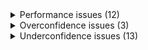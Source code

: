 <details>
<summary>Performance issues (12)</summary>

| Vulnerability | Level | Data slice | Metric | Transformation | Deviation | Description |
|---------------|-------|------------|--------|----------------|-----------|-------------|
| Performance | major | `Hospital_code` == 26 | Precision = 0.371 | — | -12.44% than global | For records in your dataset where `Hospital_code` == 26, the Precision is 12.44% lower than the global Precision. || Performance | major | `City_Code_Hospital` == 2 | Precision = 0.372 | — | -12.37% than global | For records in your dataset where `City_Code_Hospital` == 2, the Precision is 12.37% lower than the global Precision. || Performance | major | `Ward_Facility_Code` == "D" | Precision = 0.372 | — | -12.37% than global | For records in your dataset where `Ward_Facility_Code` == "D", the Precision is 12.37% lower than the global Precision. || Performance | major | `Hospital_code` == 11 | Precision = 0.373 | — | -12.10% than global | For records in your dataset where `Hospital_code` == 11, the Precision is 12.1% lower than the global Precision. || Performance | medium | `Ward_Facility_Code` == "A" | Precision = 0.384 | — | -9.38% than global | For records in your dataset where `Ward_Facility_Code` == "A", the Precision is 9.38% lower than the global Precision. || Performance | medium | `City_Code_Hospital` == 3 | Precision = 0.388 | — | -8.56% than global | For records in your dataset where `City_Code_Hospital` == 3, the Precision is 8.56% lower than the global Precision. || Performance | medium | `Hospital_type_code` == "b" | Precision = 0.391 | — | -7.72% than global | For records in your dataset where `Hospital_type_code` == "b", the Precision is 7.72% lower than the global Precision. || Performance | medium | `Hospital_type_code` == "c" | Precision = 0.394 | — | -7.07% than global | For records in your dataset where `Hospital_type_code` == "c", the Precision is 7.07% lower than the global Precision. || Performance | medium | `Ward_Type` == "S" | Precision = 0.396 | — | -6.70% than global | For records in your dataset where `Ward_Type` == "S", the Precision is 6.7% lower than the global Precision. || Performance | medium | `City_Code_Patient` == 5.000 | Precision = 0.396 | — | -6.64% than global | For records in your dataset where `City_Code_Patient` == 5.000, the Precision is 6.64% lower than the global Precision. || Performance | medium | `Type of Admission` == "Emergency" | Precision = 0.400 | — | -5.60% than global | For records in your dataset where `Type of Admission` == "Emergency", the Precision is 5.6% lower than the global Precision. || Performance | medium | `Hospital_region_code` == "Z" | Precision = 0.402 | — | -5.28% than global | For records in your dataset where `Hospital_region_code` == "Z", the Precision is 5.28% lower than the global Precision. |

</details>
<details>
<summary>Overconfidence issues (3)</summary>

| Vulnerability | Level | Data slice | Metric | Transformation | Deviation | Description |
|---------------|-------|------------|--------|----------------|-----------|-------------|
| Overconfidence | medium | `Bed Grade` == 2.000 | Overconfidence rate = 0.630 | — | +17.73% than global | For records in your dataset where `Bed Grade` == 2.000, we found a significantly higher number of overconfident wrong predictions (8541 samples, corresponding to 63.033210332103316% of the wrong predictions in the data slice). || Overconfidence | medium | `City_Code_Hospital` == 7 | Overconfidence rate = 0.626 | — | +16.95% than global | For records in your dataset where `City_Code_Hospital` == 7, we found a significantly higher number of overconfident wrong predictions (2336 samples, corresponding to 62.61056017153578% of the wrong predictions in the data slice). || Overconfidence | medium | `Ward_Facility_Code` == "C" | Overconfidence rate = 0.626 | — | +16.95% than global | For records in your dataset where `Ward_Facility_Code` == "C", we found a significantly higher number of overconfident wrong predictions (2336 samples, corresponding to 62.61056017153578% of the wrong predictions in the data slice). |

</details>
<details>
<summary>Underconfidence issues (13)</summary>

| Vulnerability | Level | Data slice | Metric | Transformation | Deviation | Description |
|---------------|-------|------------|--------|----------------|-----------|-------------|
| Underconfidence | major | `City_Code_Patient` == 5.000 | Overconfidence rate = 0.084 | — | +34.11% than global | For records in your dataset where `City_Code_Patient` == 5.000, we found a significantly higher number of underconfident predictions (337 samples, corresponding to 8.4% of the predictions in the data slice). || Underconfidence | major | `Bed Grade` == 3.000 | Overconfidence rate = 0.084 | — | +33.84% than global | For records in your dataset where `Bed Grade` == 3.000, we found a significantly higher number of underconfident predictions (1864 samples, corresponding to 8.4% of the predictions in the data slice). || Underconfidence | major | `Hospital_code` == 11 | Overconfidence rate = 0.084 | — | +32.87% than global | For records in your dataset where `Hospital_code` == 11, we found a significantly higher number of underconfident predictions (287 samples, corresponding to 8.4% of the predictions in the data slice). || Underconfidence | major | `Bed Grade` == 4.000 | Overconfidence rate = 0.083 | — | +31.46% than global | For records in your dataset where `Bed Grade` == 4.000, we found a significantly higher number of underconfident predictions (958 samples, corresponding to 8.3% of the predictions in the data slice). || Underconfidence | major | `Severity of Illness` == "Minor" | Overconfidence rate = 0.080 | — | +27.09% than global | For records in your dataset where `Severity of Illness` == "Minor", we found a significantly higher number of underconfident predictions (1366 samples, corresponding to 8.0% of the predictions in the data slice). || Underconfidence | major | `City_Code_Hospital` == 5 | Overconfidence rate = 0.076 | — | +20.88% than global | For records in your dataset where `City_Code_Hospital` == 5, we found a significantly higher number of underconfident predictions (475 samples, corresponding to 7.6% of the predictions in the data slice). || Underconfidence | medium | `Hospital_type_code` == "e" | Overconfidence rate = 0.075 | — | +19.12% than global | For records in your dataset where `Hospital_type_code` == "e", we found a significantly higher number of underconfident predictions (374 samples, corresponding to 7.5% of the predictions in the data slice). || Underconfidence | medium | `City_Code_Patient` == 7.000 | Overconfidence rate = 0.073 | — | +16.37% than global | For records in your dataset where `City_Code_Patient` == 7.000, we found a significantly higher number of underconfident predictions (351 samples, corresponding to 7.3% of the predictions in the data slice). || Underconfidence | medium | `Ward_Type` == "S" | Overconfidence rate = 0.072 | — | +15.08% than global | For records in your dataset where `Ward_Type` == "S", we found a significantly higher number of underconfident predictions (1130 samples, corresponding to 7.2% of the predictions in the data slice). || Underconfidence | medium | `Hospital_region_code` == "Z" | Overconfidence rate = 0.071 | — | +12.94% than global | For records in your dataset where `Hospital_region_code` == "Z", we found a significantly higher number of underconfident predictions (889 samples, corresponding to 7.1% of the predictions in the data slice). || Underconfidence | medium | `Hospital_type_code` == "c" | Overconfidence rate = 0.070 | — | +11.68% than global | For records in your dataset where `Hospital_type_code` == "c", we found a significantly higher number of underconfident predictions (644 samples, corresponding to 7.0% of the predictions in the data slice). || Underconfidence | medium | `City_Code_Hospital` == 2 | Overconfidence rate = 0.070 | — | +10.96% than global | For records in your dataset where `City_Code_Hospital` == 2, we found a significantly higher number of underconfident predictions (722 samples, corresponding to 7.0% of the predictions in the data slice). || Underconfidence | medium | `Ward_Facility_Code` == "D" | Overconfidence rate = 0.070 | — | +10.96% than global | For records in your dataset where `Ward_Facility_Code` == "D", we found a significantly higher number of underconfident predictions (722 samples, corresponding to 7.0% of the predictions in the data slice). |

</details>
